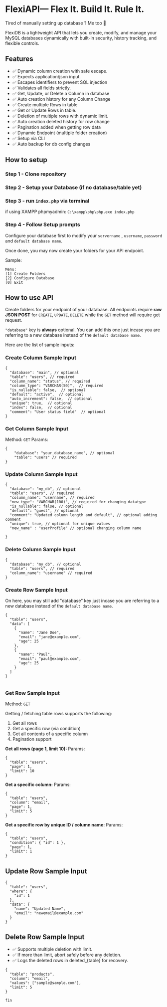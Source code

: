 # FlexiAPI— Flex It. Build It. Rule It.

Tired of manually setting up database ? Me too 🤪 

FlexiDB is a lightweight API that lets you create, modify, and manage your MySQL databases dynamically with built-in security, history tracking, and flexible controls.

## Features

* ✅ Dynamic column creation with safe escape.
* ✅ Expects application/json input.
* ✅ Escapes identifiers to prevent SQL injection
* ✅ Validates all fields strictly.
* ✅ Get, Update, or Delete a Column in database
* ✅ Auto creation history for any Column Change
* ✅ Create multiple Rows in table
* ✅ Get or Update Rows in table. 
* ✅ Deletion of multiple rows with dynamic limit.
* ✅ Auto creation deleted history for row change
* ✅ Pagination added when getting row data
* ✅ Dynamic Endpoint (multiple folder creation) 
* ✅ Setup via CLI
* ✅ Auto backup for db config changes


## How to setup

### Step 1 - Clone repository

### Step 2 - Setup your Database (if no database/table yet)

### Step 3 - run `index.php` via terminal

if using XAMPP phpmyadmin: `C:\xampp\php\php.exe index.php`

### Step 4 - Follow Setup prompts
Configure your database first to modify your  `servername` , `username`, `password` and `default database name`.

Once done, you may now create your folders for your API endpoint.

Sample:
```
Menu:
[1] Create Folders
[2] Configure Database
[0] Exit

```


## How to use API

Create folders for your endpoint of your database. All endpoints require **raw JSON POST** for `CREATE`, `UPDATE`, `DELETE` while the `GET` method will require get request. 

`"database"` key is **always** optional. You can add this one just incase you are referring to a new database instead of the  `default database name`. 


Here are the list of sample inputs:

### Create Column Sample Input

```
{
  "database": "main", // optional
  "table": "users", // required
  "column_name": "status", // required
  "column_type": "VARCHAR(50)",  // required
  "is_nullable": false,  // optional
  "default": "active",  // optional
  "auto_increment": false,  // optional
  "unique": true,  // optional
  "index": false,  // optional
  "comment": "User status field"  // optional
}

```
### Get Column Sample Input

Method: `GET`
Params:
```
{
    "database": "your_database_name", // optional
    "table": "users" // required
}

```

### Update Column Sample Input

```
{
  "database": "my_db", // optional
  "table": "users", // required
  "column_name": "username", // required
  "new_type": "VARCHAR(100)", // required for changing datatype
  "is_nullable": false, // optional
  "default": "guest", // optional
  "comment": "Updated column length and default", // optional adding comment
  "unique": true, // optional for unique values
  "new_name" : "userProfile" // optional changing column name

}

```


### Delete Column Sample Input


```
{
  "database": "my_db", // optional
  "table": "users", // required
  "column_name": "username" // required
}

```


### Create Row Sample Input

On here, you may still add "database" key just incase you are referring to a new database instead of the  `default database name`. 

```
{
  "table": "users",
  "data": [
    {
      "name": "Jane Doe",
      "email": "jane@example.com",
      "age": 25
    },
    {
      "name": "Paul",
      "email": "paul@example.com",
      "age": 25
    }
  ]
}


```

### Get Row Sample Input

Method: `GET`

Getting / fetching table rows supports the following:

1. Get all rows
2. Get a specific row (via condition)
3. Get all contents of a specific column
4. Pagination support

**Get all rows (page 1, limit 10):**
Params: 


```
{
  "table": "users",
  "page": 1,
  "limit": 10
}
```
**Get a specific column:**
Params: 

```
{
  "table": "users",
  "column": "email",
  "page": 1,
  "limit": 5
}

```

**Get a specific row by unique ID / column name:**
Params: 

```
{
  "table": "users",
  "condition": { "id": 1 },
  "page": 1,
  "limit": 1
}

```

## Update Row Sample Input

```
{
  "table": "users",
  "where": {
    "id": 1
  },
  "data": {
    "name": "Updated Name",
    "email": "newemail@example.com"
  }
}

```


## Delete Row Sample Input

* ✅ Supports multiple deletion with limit.
* ✅ If more than limit, abort safely before any deletion.
* ✅ Logs the deleted rows in deleted_{table} for recovery.

```
{
  "table": "products",
  "column": "email",
  "values": ["sample@sample.com"],
  "limit": 5
}

```




`fin`
